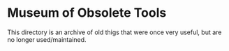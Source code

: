 # Museum of Obsolete Tools

This directory is an archive of old thigs that were once very useful, but are no longer used/maintained.
